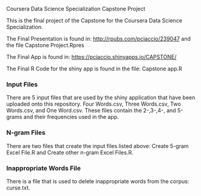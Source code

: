  Coursera Data Science Specialization Capstone Project

This is the final project of the Capstone for the Coursera Data Science Specialization.

The Final Presentation is found in: http://rpubs.com/pciaccio/239047
     and the file Capstone Project.Rpres

The Final App is found in: https://pciaccio.shinyapps.io/CAPSTONE/

The Final R Code for the shiny app is found in the file: Capstone app.R 

###  Input Files

There are 5 input files that are used by the shiny application that have been uploaded onto this repository.
Four Words.csv, Three Words.csv, Two Words.csv, and One Word.csv. These files contain the 2-,3-,4-, and 5-grams and their frequencies used in the app.

### N-gram Files

There are two files that create the input files listed above: Create 5-gram Excel File.R and Create other n-gram Excel Files.R.

### Inappropriate Words File

There is a file that is used to delete inappropriate words from the corpus: curse.txt.

